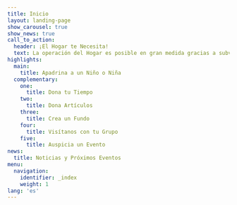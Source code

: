 ```yaml
---
title: Inicio
layout: landing-page
show_carousel: true
show_news: true
call_to_action:
  header: ¡El Hogar te Necesita!
  text: La operación del Hogar es posible en gran medida gracias a subvenciones de instituciones benéficas como Fondos Unidos y a donativos económicos de entidades gubernamentales, organizaciones cívicas y empresas privadas. No obstante, el apoyo más importante es el apoyo de la COMUNIDAD, personas como tú que se comprometen a ayudarnos a continuar nuestra labor y hacer la diferencia en la vida de nuestros niños.
highlights:
  main:
    title: Apadrina a un Niño o Niña
  complementary:
    one:
      title: Dona tu Tiempo
    two:
      title: Dona Artículos
    three:
      title: Crea un Fundo
    four:
      title: Visítanos con tu Grupo
    five:
      title: Auspicia un Evento
news:
  title: Noticias y Próximos Eventos
menu:
  navigation:
    identifier: _index
    weight: 1
lang: 'es'
---
```

